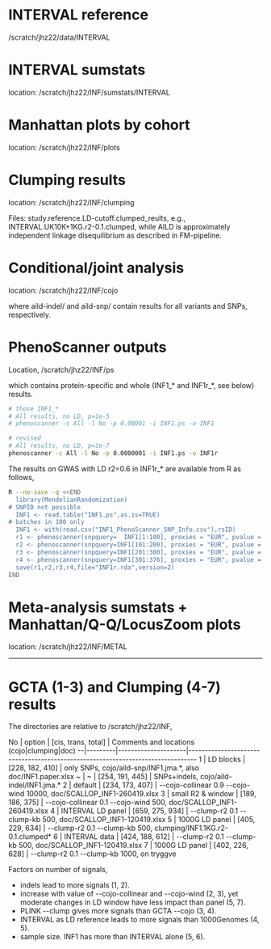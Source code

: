 # INTERVAL reference

/scratch/jhz22/data/INTERVAL

# INTERVAL sumstats

location: /scratch/jhz22/INF/sumstats/INTERVAL

# Manhattan plots by cohort

location: /scratch/jhz22/INF/plots

# Clumping results

location: /scratch/jhz22/INF/clumping

Files: study.reference.LD-cutoff.clumped_reults, e.g., INTERVAL.UK10K+1KG.r2-0.1.clumped, while AILD is approximately independent linkage disequilibrium as described in FM-pipeline.

# Conditional/joint analysis

location: /scratch/jhz22/INF/cojo

where aild-indel/ and aild-snp/ contain results for all variants and SNPs, respectively.

# PhenoScanner outputs

Location, /scratch/jhz22/INF/ps

which contains protein-specific and whole (INF1_* and INF1r_*, see below) results.
```bash
# those INF1_*
# All results, no LD, p=1e-5
# phenoscanner -c All -l No -p 0.00001 -i INF1.ps -o INF1

# revised
# All results, no LD, p=1e-7
phenoscanner -c All -l No -p 0.0000001 -i INF1.ps -o INF1r
```
The results on GWAS with LD r2=0.6 in INF1r_* are available from R as follows,
```bash
R --no-save -q <<END
  library(MendelianRandomization)
# SNPID not possible
  INF1 <- read.table("INF1.ps",as.is=TRUE)
# batches in 100 only
  INF1 <- with(read.csv("INF1_PhenoScanner_SNP_Info.csv"),rsID)
  r1 <- phenoscanner(snpquery=  INF1[1:100], proxies = "EUR", pvalue = 1e-07, r2= 0.6, build=37)
  r2 <- phenoscanner(snpquery=INF1[101:200], proxies = "EUR", pvalue = 1e-07, r2= 0.6, build=37)
  r3 <- phenoscanner(snpquery=INF1[201:300], proxies = "EUR", pvalue = 1e-07, r2= 0.6, build=37)
  r4 <- phenoscanner(snpquery=INF1[301:376], proxies = "EUR", pvalue = 1e-07, r2= 0.6, build=37)
  save(r1,r2,r3,r4,file="INF1r.rda",version=2)
END
```

# Meta-analysis sumstats + Manhattan/Q-Q/LocusZoom plots

location: /scratch/jhz22/INF/METAL

---

# GCTA (1-3) and Clumping (4-7) results

The directories are relative to /scratch/jhz22/INF,

No | option | [cis, trans, total] | Comments and locations (cojo|clumping|doc)
--|---------|---------------------|--------------------------------------------------------------------------------
1 | LD blocks | [228, 182, 410] | only SNPs, cojo/aild-snp/INF1.jma.\*, also doc/INF1.paper.xlsx
~ | ~ | [254,  191, 445] | SNPs+indels, cojo/aild-indel/INF1.jma.\*
2 | default  | [234, 173, 407] | --cojo-collinear 0.9 --cojo-wind 10000, doc/SCALLOP_INF1-260419.xlsx
3 | small R2 & window | [189, 186, 375] | --cojo-collinear 0.1 --cojo-wind 500, doc/SCALLOP_INF1-260419.xlsx
4 | INTERVAL LD panel | [659, 275, 934] | --clump-r2 0.1 --clump-kb 500, doc/SCALLOP_INF1-120419.xlsx
5 | 1000G LD panel | [405, 229, 634] | --clump-r2 0.1 --clump-kb 500, clumping/INF1.1KG.r2-0.1.clumped*
6 | INTERVAL data  | [424, 188, 612] | --clump-r2 0.1 --clump-kb 500, doc/SCALLOP_INF1-120419.xlsx
7 | 1000G LD panel | [402, 226, 628] | --clump-r2 0.1 --clump-kb 1000, on tryggve

Factors on number of signals,

* indels lead to more signals (1, 2).
* increase with value of --cojo-collinear and --cojo-wind (2, 3), yet moderate changes in LD window have less impact than panel (5, 7).
* PLINK --clump gives more signals than GCTA --cojo (3, 4).
* INTERVAL as LD reference leads to more signals than 1000Genomes (4,  5).
* sample size. INF1 has more than INTERVAL alone (5, 6).
